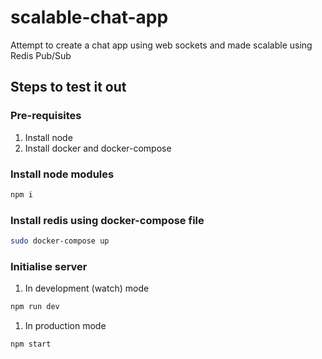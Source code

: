 # scalable-chat-app

Attempt to create a chat app using web sockets and made scalable using Redis Pub/Sub

## Steps to test it out

### Pre-requisites

1. Install node
2. Install docker and docker-compose

### Install node modules

```sh
npm i
```

### Install redis using docker-compose file

```sh
sudo docker-compose up
```

### Initialise server

1. In development (watch) mode

```sh
npm run dev
```

1. In production mode

```sh
npm start
```
